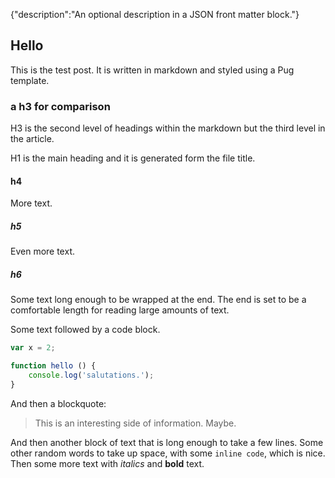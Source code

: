 {"description":"An optional description in a JSON front matter block."}

## Hello

This is the test post.
It is written in markdown and styled using a Pug template.

### a h3 for comparison

H3 is the second level of headings within the markdown but the third level in the article.

H1 is the main heading and it is generated form the file title.

#### h4

More text.

##### h5

Even more text.

##### h6


Some text long enough to be wrapped at the end.
The end is set to be a comfortable length for reading large amounts of text.


Some text followed by a code block.

```js
var x = 2;

function hello () {
    console.log('salutations.');
}
```

And then a blockquote:

> This is an interesting side of information. Maybe.

And then another block of text that is long enough to take a few lines.
Some other random words to take up space, with some `inline code`, which is nice.
Then some more text with _italics_ and __bold__ text.
